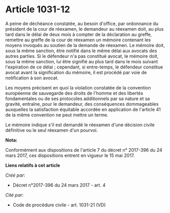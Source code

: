 # Article 1031-12

A peine de déchéance constatée, au besoin d'office, par ordonnance du président de la cour de réexamen, le demandeur au
réexamen doit, au plus tard dans le délai de deux mois à compter de la déclaration au greffe, remettre au greffe de la cour
de réexamen un mémoire contenant les moyens invoqués au soutien de la demande de réexamen. Le mémoire doit, sous la même
sanction, être notifié dans le même délai aux avocats des autres parties. Si le défendeur n'a pas constitué avocat, le
mémoire doit, sous la même sanction, lui être signifié au plus tard dans le mois suivant l'expiration de ce délai ;
cependant, si entre-temps, le défendeur constitue avocat avant la signification du mémoire, il est procédé par voie de
notification à son avocat.

Les moyens précisent en quoi la violation constatée de la convention européenne de sauvegarde des droits de l'homme et des
libertés fondamentales ou de ses protocoles additionnels par sa nature et sa gravité, entraîne, pour le demandeur, des
conséquences dommageables auxquelles la satisfaction équitable accordée en application de l'article 41 de la même convention
ne peut mettre un terme.

Le mémoire indique s'il est demandé le réexamen d'une décision civile définitive ou le seul réexamen d'un pourvoi.

**Nota:**

Conformément aux dispositions de l'article 7 du décret n° 2017-396 du 24 mars 2017, ces dispositions entrent en vigueur le 15
mai 2017.

**Liens relatifs à cet article**

_Créé par_:

  - Décret n°2017-396 du 24 mars 2017 - art. 4

_Cité par_:

  - Code de procédure civile - art. 1031-21 (VD)
